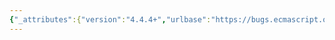 ```yaml
---
{"_attributes":{"version":"4.4.4+","urlbase":"https://bugs.ecmascript.org/","maintainer":"dherman@mozilla.com"},"bug":{"bug_id":3758,"creation_ts":"2015-02-05 13:15:00 -0800","short_desc":"7.3.15 TestIntegrityLevel: Only test for [[Writable]] when level = \"frozen\"","delta_ts":"2015-02-12 12:17:36 -0800","product":"Draft for 6th Edition","component":"technical issue","version":"Rev 32: February 2, 2015 Draft","rep_platform":"All","op_sys":"All","bug_status":"RESOLVED","resolution":"FIXED","priority":"Normal","bug_severity":"normal","everconfirmed":true,"reporter":{"uid":"andrebargull","name":"André Bargull"},"assigned_to":{"uid":"allen","name":"Allen Wirfs-Brock"},"long_desc":[{"commentid":12128,"comment_count":0,"who":{"uid":"andrebargull","name":"André Bargull"},"bug_when":"2015-02-05 13:15:55 -0800","thetext":"7.3.15 TestIntegrityLevel (O, level)\n\nStep 11.c.ii\n\nThis step should only be executed if level = \"frozen\"."},{"commentid":12191,"comment_count":1,"who":{"uid":"allen","name":"Allen Wirfs-Brock"},"bug_when":"2015-02-06 10:17:31 -0800","thetext":"fixed in rev33 editor's draft"},{"commentid":12404,"comment_count":2,"who":{"uid":"allen","name":"Allen Wirfs-Brock"},"bug_when":"2015-02-12 12:17:36 -0800","thetext":"fixed in rev33"}]}}
---
```

